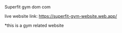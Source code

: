 Superfit gym dom com

live website link: https://superfit-gym-website.web.app/

*this is a gym related website

